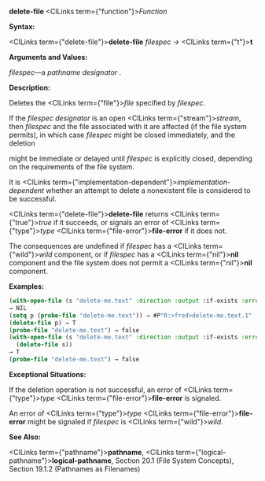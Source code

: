 **delete-file** <ClLinks  term={"function"}><i>Function</i></ClLinks> 



**Syntax:** 



<ClLinks  term={"delete-file"}><b>delete-file</b></ClLinks> *filespec →* <ClLinks  term={"t"}><b>t</b></ClLinks> 



**Arguments and Values:** 



*filespec*—a *pathname designator* . 



**Description:** 



Deletes the <ClLinks  term={"file"}><i>file</i></ClLinks> specified by *filespec*. 



If the *filespec designator* is an open <ClLinks  term={"stream"}><i>stream</i></ClLinks>, then *filespec* and the file associated with it are affected (if the file system permits), in which case *filespec* might be closed immediately, and the deletion 







 



 



might be immediate or delayed until *filespec* is explicitly closed, depending on the requirements of the file system. 



It is <ClLinks  term={"implementation-dependent"}><i>implementation-dependent</i></ClLinks> whether an attempt to delete a nonexistent file is considered to be successful. 



<ClLinks  term={"delete-file"}><b>delete-file</b></ClLinks> returns <ClLinks  term={"true"}><i>true</i></ClLinks> if it succeeds, or signals an error of <ClLinks  term={"type"}><i>type</i></ClLinks> <ClLinks  term={"file-error"}><b>file-error</b></ClLinks> if it does not. 



The consequences are undefined if *filespec* has a <ClLinks  term={"wild"}><i>wild</i></ClLinks> component, or if *filespec* has a <ClLinks  term={"nil"}><b>nil</b></ClLinks> component and the file system does not permit a <ClLinks  term={"nil"}><b>nil</b></ClLinks> component. 



**Examples:**
```lisp
(with-open-file (s "delete-me.text" :direction :output :if-exists :error)) 
→ NIL 
(setq p (probe-file "delete-me.text")) → #P"R:>fred>delete-me.text.1" 
(delete-file p) → T 
(probe-file "delete-me.text") → false 
(with-open-file (s "delete-me.text" :direction :output :if-exists :error) 
  (delete-file s)) 
→ T 
(probe-file "delete-me.text") → false 
```
**Exceptional Situations:** 



If the deletion operation is not successful, an error of <ClLinks  term={"type"}><i>type</i></ClLinks> <ClLinks  term={"file-error"}><b>file-error</b></ClLinks> is signaled. 



An error of <ClLinks  term={"type"}><i>type</i></ClLinks> <ClLinks  term={"file-error"}><b>file-error</b></ClLinks> might be signaled if *filespec* is <ClLinks  term={"wild"}><i>wild</i></ClLinks>. 



**See Also:** 



<ClLinks  term={"pathname"}><b>pathname</b></ClLinks>, <ClLinks  term={"logical-pathname"}><b>logical-pathname</b></ClLinks>, Section 20.1 (File System Concepts), Section 19.1.2 (Pathnames as Filenames) 



